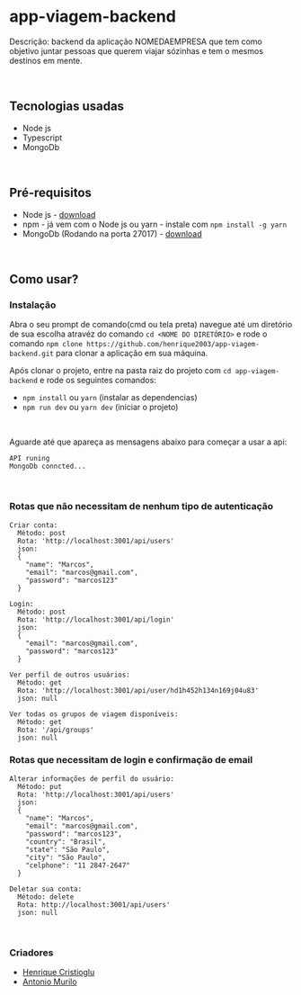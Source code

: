 # app-viagem-backend

Descrição: backend da aplicação NOMEDAEMPRESA que tem como objetivo juntar pessoas que querem viajar sózinhas e tem o mesmos destinos em mente.

<br />

## Tecnologias usadas

* Node js
* Typescript
* MongoDb

<br />

## Pré-requisitos

* Node js - [download](https://nodejs.org/en/)
* npm - já vem com o Node js ou yarn - instale com `npm install -g yarn`
* MongoDb (Rodando na porta 27017) - [download](https://www.mongodb.com/download-center/community)

<br />

## Como usar?

### Instalação

Abra o seu prompt de comando(cmd ou tela preta) navegue até um diretório de sua escolha atravéz do comando `cd <NOME DO DIRETÓRIO>` e rode o comando `npm clone https://github.com/henrique2003/app-viagem-backend.git` para clonar a aplicação em sua máquina.

Após clonar o projeto, entre na pasta raiz do projeto com `cd app-viagem-backend` e rode os seguintes comandos:

* `npm install` ou `yarn` (instalar as dependencias)
* `npm run dev` ou `yarn dev` (iniciar o projeto)

<br />

Aguarde até que apareça as mensagens abaixo para começar a usar a api:
	
	API runing
	MongoDb conncted...

<br />

### Rotas que não necessitam de nenhum tipo de autenticação

	Criar conta:
	  Método: post 
	  Rota: 'http://localhost:3001/api/users'
	  json:
	  {
        "name": "Marcos",
        "email": "marcos@gmail.com",
        "password": "marcos123"
	  }
		
	Login:
	  Método: post
	  Rota: 'http://localhost:3001/api/login'
	  json:
	  {
        "email": "marcos@gmail.com",
        "password": "marcos123"
	  }

	Ver perfil de outros usuários:
	  Método: get
	  Rota: 'http://localhost:3001/api/user/hd1h452h134n169j04u83'
	  json: null

	Ver todas os grupos de viagem disponíveis:
	  Método: get
	  Rota: '/api/groups'
	  json: null

### Rotas que necessitam de login e confirmação de email

	Alterar informações de perfil do usuário:
	  Método: put
	  Rota: 'http://localhost:3001/api/users'
	  json: 
	  {
        "name": "Marcos",
        "email": "marcos@gmail.com",
        "password": "marcos123",
        "country": "Brasil",
        "state": "São Paulo",
        "city": "São Paulo",
        "celphone": "11 2847-2647"
	  }

	Deletar sua conta:
	  Método: delete
	  Rota: http://localhost:3001/api/users'
	  json: null

<br />

### Criadores

* [Henrique Cristioglu](https://github.com/henrique2003)
* [Antonio Murilo](https://github.com/antoniomurilo)
